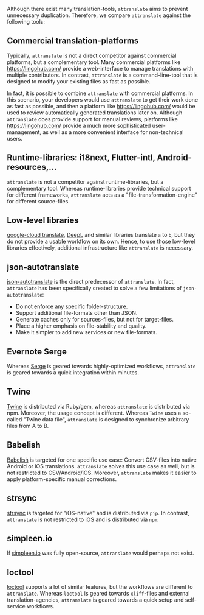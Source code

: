 Although there exist many translation-tools, `attranslate` aims to prevent unnecessary duplication.
Therefore, we compare `attranslate` against the following tools:

## Commercial translation-platforms

Typically, `attranslate` is not a direct competitor against commercial platforms, but a complementary tool.
Many commercial platforms like https://lingohub.com/ provide a web-interface to manage translations with multiple contributors.
In contrast, `attranslate` is a command-line-tool that is designed to modify your existing files as fast as possible.

In fact, it is possible to combine `attranslate` with commercial platforms.
In this scenario, your developers would use `attranslate` to get their work done as fast as possible, and then a platform like https://lingohub.com/ would be used to review automatically generated translations later on.
Although `attranslate` does provide support for manual reviews, platforms like https://lingohub.com/ provide a much more sophisticated user-management, as well as a more convenient interface for non-technical users.

## Runtime-libraries: i18next, Flutter-intl, Android-resources,...

`attranslate` is not a competitor against runtime-libraries, but a complementary tool.
Whereas runtime-libraries provide technical support for different frameworks, `attranslate` acts as a "file-transformation-engine" for different source-files.

## Low-level libraries

[google-cloud translate](https://github.com/googleapis/nodejs-translate), [DeepL](https://github.com/vsetka/deepl-translator) and similar libraries translate `a` to `b`, but they do not provide a usable workflow on its own.
Hence, to use those low-level libraries effectively, additional infrastructure like `attranslate` is necessary.

## json-autotranslate

[json-autotranslate](https://github.com/leolabs/json-autotranslate) is the direct predecessor of `attranslate`.
In fact, `attranslate` has been specifically created to solve a few limitations of `json-autotranslate`:

- Do not enforce any specific folder-structure.
- Support additional file-formats other than JSON.
- Generate caches only for sources-files, but not for target-files.
- Place a higher emphasis on file-stability and quality.
- Make it simpler to add new services or new file-formats.

## Evernote Serge

Whereas [Serge](https://github.com/evernote/serge) is geared towards highly-optimized workflows, `attranslate` is geared towards a quick integration within minutes.

## Twine

[Twine](https://github.com/scelis/twine) is distributed via Ruby/gem, whereas `attranslate` is distributed via npm.
Moreover, the usage concept is different.
Whereas `Twine` uses a so-called "Twine data file", `attranslate` is designed to synchronize arbitrary files from A to B.

## Babelish

[Babelish](https://github.com/netbe/Babelish) is targeted for one specific use case:
Convert CSV-files into native Android or iOS translations.
`attranslate` solves this use case as well, but is not restricted to CSV/Android/iOS.
Moreover, `attranslate` makes it easier to apply platform-specific manual corrections.

## strsync

[strsync](https://github.com/metasmile/strsync) is targeted for "iOS-native" and is distributed via `pip`.
In contrast, `attranslate` is not restricted to iOS and is distributed via `npm`.


## simpleen.io

If [simpleen.io](https://simpleen.io/) was fully open-source, `attranslate` would perhaps not exist.

## loctool

[loctool](https://github.com/iLib-js/loctool) supports a lot of similar features, but the workflows are different to `attranslate`.
Whereas `loctool` is geared towards `xliff`-files and external translation-agencies, `attranslate` is geared towards a quick setup and self-service workflows.
